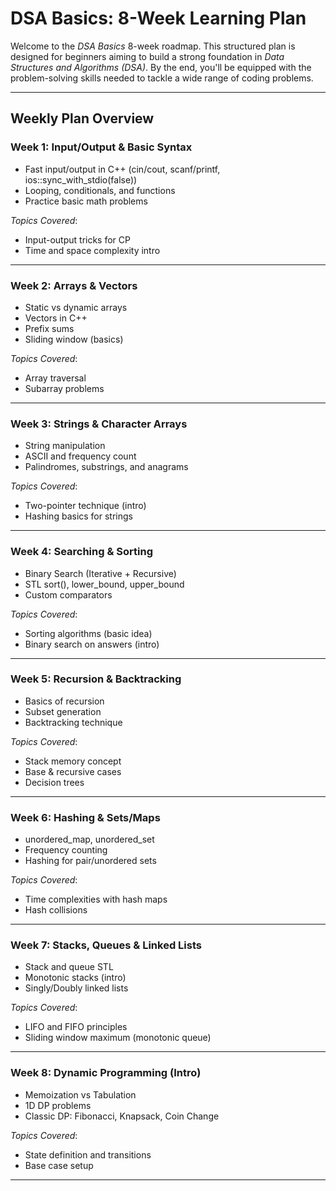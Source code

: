 # DSA Basics: 8-Week Learning Plan

Welcome to the *DSA Basics* 8-week roadmap. This structured plan is designed for beginners aiming to build a strong foundation in *Data Structures and Algorithms (DSA)*. By the end, you'll be equipped with the problem-solving skills needed to tackle a wide range of coding problems.

---

## Weekly Plan Overview

### Week 1: Input/Output & Basic Syntax

- Fast input/output in C++ (cin/cout, scanf/printf, ios::sync_with_stdio(false))
- Looping, conditionals, and functions
- Practice basic math problems

*Topics Covered*:

- Input-output tricks for CP
- Time and space complexity intro

---

### Week 2: Arrays & Vectors

- Static vs dynamic arrays
- Vectors in C++
- Prefix sums
- Sliding window (basics)

*Topics Covered*:

- Array traversal
- Subarray problems

---

### Week 3: Strings & Character Arrays

- String manipulation
- ASCII and frequency count
- Palindromes, substrings, and anagrams

*Topics Covered*:

- Two-pointer technique (intro)
- Hashing basics for strings

---

### Week 4: Searching & Sorting

- Binary Search (Iterative + Recursive)
- STL sort(), lower_bound, upper_bound
- Custom comparators

*Topics Covered*:

- Sorting algorithms (basic idea)
- Binary search on answers (intro)

---

### Week 5: Recursion & Backtracking

- Basics of recursion
- Subset generation
- Backtracking technique

*Topics Covered*:

- Stack memory concept
- Base & recursive cases
- Decision trees

---

### Week 6: Hashing & Sets/Maps

- unordered_map, unordered_set
- Frequency counting
- Hashing for pair/unordered sets

*Topics Covered*:

- Time complexities with hash maps
- Hash collisions

---

### Week 7: Stacks, Queues & Linked Lists

- Stack and queue STL
- Monotonic stacks (intro)
- Singly/Doubly linked lists

*Topics Covered*:

- LIFO and FIFO principles
- Sliding window maximum (monotonic queue)

---

### Week 8: Dynamic Programming (Intro)

- Memoization vs Tabulation
- 1D DP problems
- Classic DP: Fibonacci, Knapsack, Coin Change

*Topics Covered*:

- State definition and transitions
- Base case setup

---
